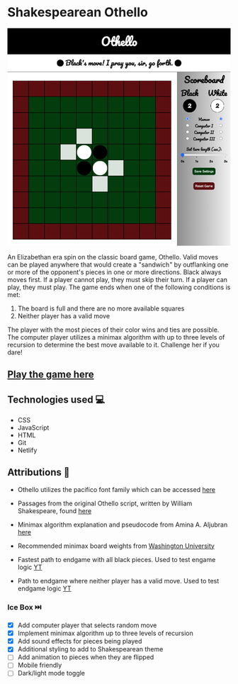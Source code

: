 # Shakespearean Othello 

![Game screenshot](https://github.com/callumnelson/othello/blob/main/assets/images/screenshot.png)

An Elizabethan era spin on the classic board game, Othello. Valid moves can be played anywhere that would create a "sandwich" by outflanking one or more of the opponent's pieces in one or more directions. Black always moves first. If a player cannot play, they must skip their turn. If a player can play, they must play. The game ends when one of the following conditions is met:
1. The board is full and there are no more available squares
2. Neither player has a valid move

The player with the most pieces of their color wins and ties are possible. The computer player utilizes a minimax algorithm with up to three levels of recursion to determine the best move available to it. Challenge her if you dare!

## [Play the game here](https://shakespearean-othello.netlify.app/)

## Technologies used 💻

* CSS
* JavaScript
* HTML
* Git
* Netlify

## Attributions 🤩
* Othello utilizes the pacifico font family which can be accessed [here](https://fonts.google.com/specimen/Pacifico)

* Passages from the original Othello script, written by William Shakespeare, found [here](http://shakespeare.mit.edu/othello/full.html)

* Minimax algorithm explanation and pseudocode from Amina A. Aljubran [here](http://cs.indstate.edu/~aaljubran/paper.pdf)

* Recommended minimax board weights from [Washington University](https://courses.cs.washington.edu/courses/cse573/04au/Project/mini1/O-Thell-Us/Othellus.pdf)

* Fastest path to endgame with all black pieces. Used to test engame logic [YT](https://www.youtube.com/watch?v=6ehiWOSp_wk&ab_channel=SAWADYYY) 

* Path to endgame where neither player has a valid move. Used to test endgame logic [YT](https://www.youtube.com/watch?v=B2RKnhTrbTs&ab_channel=BelgianOthelloAssociation)

### Ice Box ⏭️

- [x] Add computer player that selects random move
- [x] Implement minimax algorithm up to three levels of recursion
- [x] Add sound effects for pieces being played
- [x] Additional styling to add to Shakespearean theme
- [ ] Add animation to pieces when they are flipped
- [ ] Mobile friendly
- [ ] Dark/light mode toggle
